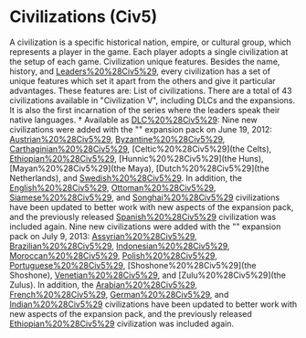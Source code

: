 # Civilizations (Civ5)

A civilization is a specific historical nation, empire, or cultural group, which represents a player in the game. Each player adopts a single civilization at the setup of each game.
Civilization unique features.
Besides the name, history, and [Leaders%20%28Civ5%29](leader), every civilization has a set of unique features which set it apart from the others and give it particular advantages. These features are:
List of civilizations.
There are a total of 43 civilizations available in "Civilization V", including DLCs and the expansions. It is also the first incarnation of the series where the leaders speak their native languages.
† Available as [DLC%20%28Civ5%29](DLCs):
Nine new civilizations were added with the "" expansion pack on June 19, 2012: [Austrian%20%28Civ5%29](Austria), [Byzantine%20%28Civ5%29](Byzantium), [Carthaginian%20%28Civ5%29](Carthage), [Celtic%20%28Civ5%29](the Celts), [Ethiopian%20%28Civ5%29](Ethiopia), [Hunnic%20%28Civ5%29](the Huns), [Mayan%20%28Civ5%29](the Maya), [Dutch%20%28Civ5%29](the Netherlands), and [Swedish%20%28Civ5%29](Sweden). In addition, the [English%20%28Civ5%29](English), [Ottoman%20%28Civ5%29](Ottoman), [Siamese%20%28Civ5%29](Siamese), and [Songhai%20%28Civ5%29](Songhai) civilizations have been updated to better work with new aspects of the expansion pack, and the previously released [Spanish%20%28Civ5%29](Spanish) civilization was included again.
Nine new civilizations were added with the "" expansion pack on July 9, 2013: [Assyrian%20%28Civ5%29](Assyria), [Brazilian%20%28Civ5%29](Brazil), [Indonesian%20%28Civ5%29](Indonesia), [Moroccan%20%28Civ5%29](Morocco), [Polish%20%28Civ5%29](Poland), [Portuguese%20%28Civ5%29](Portugal), [Shoshone%20%28Civ5%29](the Shoshone), [Venetian%20%28Civ5%29](Venice), and [Zulu%20%28Civ5%29](the Zulus). In addition, the [Arabian%20%28Civ5%29](Arabian), [French%20%28Civ5%29](French), [German%20%28Civ5%29](German), and [Indian%20%28Civ5%29](Indian) civilizations have been updated to better work with new aspects of the expansion pack, and the previously released [Ethiopian%20%28Civ5%29](Ethiopian) civilization was included again.